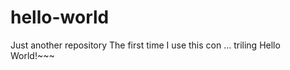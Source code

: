 # hello-world
Just another repository
The first time I use this con ...     triling
Hello World!~~~
